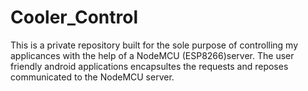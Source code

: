 # Cooler_Control
 
This is a private repository built for the sole purpose of controlling my applicances with the help of a <html>NodeMCU (ESP8266)</html>server. The user friendly android applications encapsultes the requests and reposes communicated to the <html>NodeMCU</html> server.
